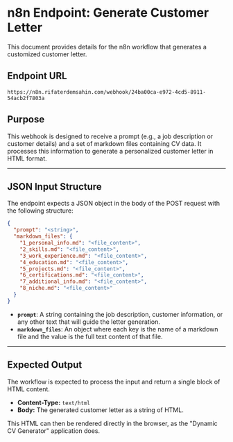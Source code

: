 # n8n Endpoint: Generate Customer Letter

This document provides details for the n8n workflow that generates a customized customer letter.

## Endpoint URL

`https://n8n.rifaterdemsahin.com/webhook/24ba00ca-e972-4cd5-8911-54acb2f7803a`

## Purpose

This webhook is designed to receive a prompt (e.g., a job description or customer details) and a set of markdown files containing CV data. It processes this information to generate a personalized customer letter in HTML format.

---

## JSON Input Structure

The endpoint expects a JSON object in the body of the POST request with the following structure:

```json
{
  "prompt": "<string>",
  "markdown_files": {
    "1_personal_info.md": "<file_content>",
    "2_skills.md": "<file_content>",
    "3_work_experience.md": "<file_content>",
    "4_education.md": "<file_content>",
    "5_projects.md": "<file_content>",
    "6_certifications.md": "<file_content>",
    "7_additional_info.md": "<file_content>",
    "8_niche.md": "<file_content>"
  }
}
```

*   **`prompt`**: A string containing the job description, customer information, or any other text that will guide the letter generation.
*   **`markdown_files`**: An object where each key is the name of a markdown file and the value is the full text content of that file.

---

## Expected Output

The workflow is expected to process the input and return a single block of HTML content.

*   **Content-Type:** `text/html`
*   **Body:** The generated customer letter as a string of HTML.

This HTML can then be rendered directly in the browser, as the "Dynamic CV Generator" application does.

